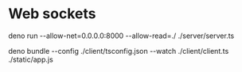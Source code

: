 # Web sockets

deno run --allow-net=0.0.0.0:8000 --allow-read=./ ./server/server.ts

deno bundle --config ./client/tsconfig.json --watch ./client/client.ts ./static/app.js